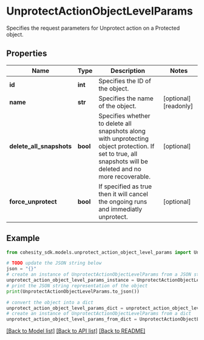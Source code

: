 # UnprotectActionObjectLevelParams

Specifies the request parameters for Unprotect action on a Protected object.

## Properties

Name | Type | Description | Notes
------------ | ------------- | ------------- | -------------
**id** | **int** | Specifies the ID of the object. | 
**name** | **str** | Specifies the name of the object. | [optional] [readonly] 
**delete_all_snapshots** | **bool** | Specifies whether to delete all snapshots along with unprotecting object protection. If set to true, all snapshots will be deleted and no more recoverable. | [optional] 
**force_unprotect** | **bool** | If specified as true then it will cancel the ongoing runs and immediatly unprotect. | [optional] 

## Example

```python
from cohesity_sdk.models.unprotect_action_object_level_params import UnprotectActionObjectLevelParams

# TODO update the JSON string below
json = "{}"
# create an instance of UnprotectActionObjectLevelParams from a JSON string
unprotect_action_object_level_params_instance = UnprotectActionObjectLevelParams.from_json(json)
# print the JSON string representation of the object
print(UnprotectActionObjectLevelParams.to_json())

# convert the object into a dict
unprotect_action_object_level_params_dict = unprotect_action_object_level_params_instance.to_dict()
# create an instance of UnprotectActionObjectLevelParams from a dict
unprotect_action_object_level_params_from_dict = UnprotectActionObjectLevelParams.from_dict(unprotect_action_object_level_params_dict)
```
[[Back to Model list]](../README.md#documentation-for-models) [[Back to API list]](../README.md#documentation-for-api-endpoints) [[Back to README]](../README.md)


